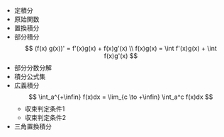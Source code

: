 - 定積分
- 原始関数
- 置換積分
- 部分積分
    $$ (f(x) g(x))' = f'(x)g(x) + f(x)g'(x) \\ f(x)g(x) = \int f'(x)g(x) + \int f(x)g'(x) $$
- 部分分数分解
- 積分公式集
- 広義積分
    $$ \int_a^{+\infin} f(x)dx = \lim_{c \to +\infin} \int_a^c f(x)dx $$
    - 収束判定条件1
    - 収束判定条件2
- 三角置換積分